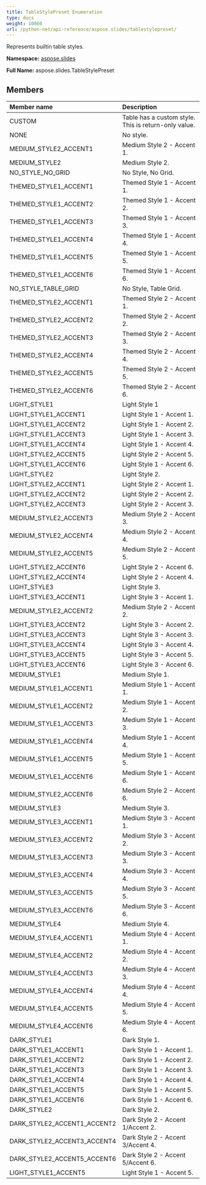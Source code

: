 ```yaml
---
title: TableStylePreset Enumeration
type: docs
weight: 10060
url: /python-net/api-reference/aspose.slides/tablestylepreset/
---
```


Represents builtin table styles.

**Namespace:** [aspose.slides](/slides/python-net/api-reference/aspose.slides/)

**Full Name:** aspose.slides.TableStylePreset



## **Members**
|**Member name**|**Description**|
| :- | :- |
|CUSTOM|Table has a custom style.<br/>            This is return-only value.|
|NONE|No style.|
|MEDIUM_STYLE2_ACCENT1|Medium Style 2 - Accent 1.|
|MEDIUM_STYLE2|Medium Style 2.|
|NO_STYLE_NO_GRID|No Style, No Grid.|
|THEMED_STYLE1_ACCENT1|Themed Style 1 - Accent 1.|
|THEMED_STYLE1_ACCENT2|Themed Style 1 - Accent 2.|
|THEMED_STYLE1_ACCENT3|Themed Style 1 - Accent 3.|
|THEMED_STYLE1_ACCENT4|Themed Style 1 - Accent 4.|
|THEMED_STYLE1_ACCENT5|Themed Style 1 - Accent 5.|
|THEMED_STYLE1_ACCENT6|Themed Style 1 - Accent 6.|
|NO_STYLE_TABLE_GRID|No Style, Table Grid.|
|THEMED_STYLE2_ACCENT1|Themed Style 2 - Accent 1.|
|THEMED_STYLE2_ACCENT2|Themed Style 2 - Accent 2.|
|THEMED_STYLE2_ACCENT3|Themed Style 2 - Accent 3.|
|THEMED_STYLE2_ACCENT4|Themed Style 2 - Accent 4.|
|THEMED_STYLE2_ACCENT5|Themed Style 2 - Accent 5.|
|THEMED_STYLE2_ACCENT6|Themed Style 2 - Accent 6.|
|LIGHT_STYLE1|Light Style 1|
|LIGHT_STYLE1_ACCENT1|Light Style 1 - Accent 1.|
|LIGHT_STYLE1_ACCENT2|Light Style 1 - Accent 2.|
|LIGHT_STYLE1_ACCENT3|Light Style 1 - Accent 3.|
|LIGHT_STYLE1_ACCENT4|Light Style 1 - Accent 4.|
|LIGHT_STYLE2_ACCENT5|Light Style 2 - Accent 5.|
|LIGHT_STYLE1_ACCENT6|Light Style 1 - Accent 6.|
|LIGHT_STYLE2|Light Style 2.|
|LIGHT_STYLE2_ACCENT1|Light Style 2 - Accent 1.|
|LIGHT_STYLE2_ACCENT2|Light Style 2 - Accent 2.|
|LIGHT_STYLE2_ACCENT3|Light Style 2 - Accent 3.|
|MEDIUM_STYLE2_ACCENT3|Medium Style 2 - Accent 3.|
|MEDIUM_STYLE2_ACCENT4|Medium Style 2 - Accent 4.|
|MEDIUM_STYLE2_ACCENT5|Medium Style 2 - Accent 5.|
|LIGHT_STYLE2_ACCENT6|Light Style 2 - Accent 6.|
|LIGHT_STYLE2_ACCENT4|Light Style 2 - Accent 4.|
|LIGHT_STYLE3|Light Style 3.|
|LIGHT_STYLE3_ACCENT1|Light Style 3 - Accent 1.|
|MEDIUM_STYLE2_ACCENT2|Medium Style 2 - Accent 2.|
|LIGHT_STYLE3_ACCENT2|Light Style 3 - Accent 2.|
|LIGHT_STYLE3_ACCENT3|Light Style 3 - Accent 3.|
|LIGHT_STYLE3_ACCENT4|Light Style 3 - Accent 4.|
|LIGHT_STYLE3_ACCENT5|Light Style 3 - Accent 5.|
|LIGHT_STYLE3_ACCENT6|Light Style 3 - Accent 6.|
|MEDIUM_STYLE1|Medium Style 1.|
|MEDIUM_STYLE1_ACCENT1|Medium Style 1 - Accent 1.|
|MEDIUM_STYLE1_ACCENT2|Medium Style 1 - Accent 2.|
|MEDIUM_STYLE1_ACCENT3|Medium Style 1 - Accent 3.|
|MEDIUM_STYLE1_ACCENT4|Medium Style 1 - Accent 4.|
|MEDIUM_STYLE1_ACCENT5|Medium Style 1 - Accent 5.|
|MEDIUM_STYLE1_ACCENT6|Medium Style 1 - Accent 6.|
|MEDIUM_STYLE2_ACCENT6|Medium Style 2 - Accent 6.|
|MEDIUM_STYLE3|Medium Style 3.|
|MEDIUM_STYLE3_ACCENT1|Medium Style 3 - Accent 1.|
|MEDIUM_STYLE3_ACCENT2|Medium Style 3 - Accent 2.|
|MEDIUM_STYLE3_ACCENT3|Medium Style 3 - Accent 3.|
|MEDIUM_STYLE3_ACCENT4|Medium Style 3 - Accent 4.|
|MEDIUM_STYLE3_ACCENT5|Medium Style 3 - Accent 5.|
|MEDIUM_STYLE3_ACCENT6|Medium Style 3 - Accent 6.|
|MEDIUM_STYLE4|Medium Style 4.|
|MEDIUM_STYLE4_ACCENT1|Medium Style 4 - Accent 1.|
|MEDIUM_STYLE4_ACCENT2|Medium Style 4 - Accent 2.|
|MEDIUM_STYLE4_ACCENT3|Medium Style 4 - Accent 3.|
|MEDIUM_STYLE4_ACCENT4|Medium Style 4 - Accent 4.|
|MEDIUM_STYLE4_ACCENT5|Medium Style 4 - Accent 5.|
|MEDIUM_STYLE4_ACCENT6|Medium Style 4 - Accent 6.|
|DARK_STYLE1|Dark Style 1.|
|DARK_STYLE1_ACCENT1|Dark Style 1 - Accent 1.|
|DARK_STYLE1_ACCENT2|Dark Style 1 - Accent 2.|
|DARK_STYLE1_ACCENT3|Dark Style 1 - Accent 3.|
|DARK_STYLE1_ACCENT4|Dark Style 1 - Accent 4.|
|DARK_STYLE1_ACCENT5|Dark Style 1 - Accent 5.|
|DARK_STYLE1_ACCENT6|Dark Style 1 - Accent 6.|
|DARK_STYLE2|Dark Style 2.|
|DARK_STYLE2_ACCENT1_ACCENT2|Dark Style 2 - Accent 1/Accent 2.|
|DARK_STYLE2_ACCENT3_ACCENT4|Dark Style 2 - Accent 3/Accent 4.|
|DARK_STYLE2_ACCENT5_ACCENT6|Dark Style 2 - Accent 5/Accent 6.|
|LIGHT_STYLE1_ACCENT5|Light Style 1 - Accent 5.|
